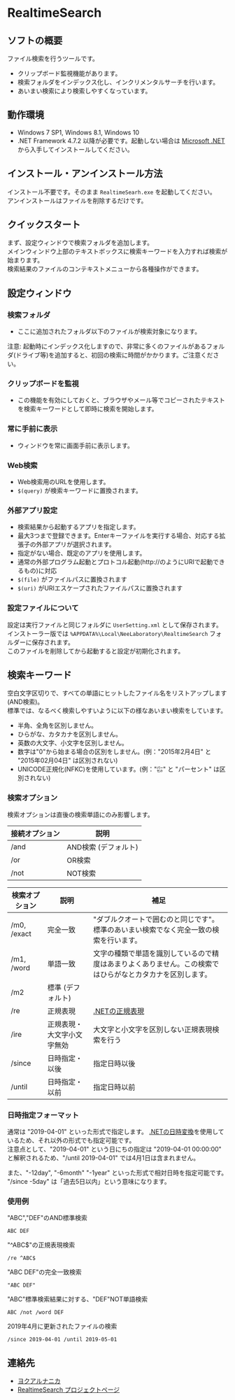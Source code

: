 # RealtimeSearch

## ソフトの概要

  ファイル検索を行うツールです。

  * クリップボード監視機能があります。
  * 検索フォルダをインデックス化し、インクリメンタルサーチを行います。
  * あいまい検索により検索しやすくなっています。


## 動作環境

  * Windows 7 SP1, Windows 8.1, Windows 10
  * .NET Framework 4.7.2 以降が必要です。起動しない場合は [Microsoft .NET](https://dotnet.microsoft.com/download/dotnet-framework-runtime) から入手してインストールしてください。

## インストール・アンインストール方法

  インストール不要です。そのまま `RealtimeSearh.exe` を起動してください。  
  アンインストールはファイルを削除するだけです。


## クイックスタート

まず、設定ウィンドウで検索フォルダを追加します。  
メインウィンドウ上部のテキストボックスに検索キーワードを入力すれば検索が始まります。  
検索結果のファイルのコンテキストメニューから各種操作ができます。


## 設定ウィンドウ

### 検索フォルダ

* ここに追加されたフォルダ以下のファイルが検索対象になります。

注意: 起動時にインデックス化しますので、非常に多くのファイルがあるフォルダ(ドライブ等)を追加すると、初回の検索に時間がかかります。ご注意ください。

### クリップボードを監視

* この機能を有効にしておくと、ブラウザやメール等でコピーされたテキストを検索キーワードとして即時に検索を開始します。

### 常に手前に表示

* ウィンドウを常に画面手前に表示します。

### Web検索

* Web検索用のURLを使用します。
* `$(query)` が検索キーワードに置換されます。


### 外部アプリ設定

* 検索結果から起動するアプリを指定します。
* 最大3つまで登録できます。Enterキーファイルを実行する場合、対応する拡張子の外部アプリが選択されます。
* 指定がない場合、既定のアプリを使用します。
* 通常の外部プログラム起動とプロトコル起動(http://のようにURIで起動できるもの)に対応
* `$(file)` がファイルパスに置換されます
* `$(uri)` がURIエスケープされたファイルパスに置換されます


### 設定ファイルについて

設定は実行ファイルと同じフォルダに `UserSetting.xml` として保存されます。  
インストーラー版では `%APPDATA%\Local\NeeLaboratory\RealtimeSearch` フォルダーに保存されます。   
このファイルを削除してから起動すると設定が初期化されます。


## 検索キーワード

空白文字区切りで、すべての単語にヒットしたファイル名をリストアップします(AND検索)。  
標準では、なるべく検索しやすいように以下の様なあいまい検索をしています。

* 半角、全角を区別しません。
* ひらがな、カタカナを区別しません。
* 英数の大文字、小文字を区別しません。
* 数字は"0"から始まる場合の区別をしません。(例："2015年2月4日" と "2015年02月04日" は区別されない)
* UNICODE正規化(NFKC)を使用しています。(例："㌫" と "パーセント" は区別されない)

### 検索オプション

検索オプションは直後の検索単語にのみ影響します。

接続オプション|説明
-|-
/and|AND検索 (デフォルト)
/or|OR検索
/not|NOT検索

検索オプション|説明|補足
-|-|-
/m0, /exact|完全一致| "ダブルクオートで囲むのと同じです"。標準のあいまい検索でなく完全一致の検索を行います。
/m1, /word|単語一致| 文字の種類で単語を識別しているので精度はあまりよくありません。この検索ではひらがなとカタカナを区別します。
/m2|標準 (デフォルト)|
/re|正規表現| [.NETの正規表現](https://docs.microsoft.com/ja-jp/dotnet/standard/base-types/regular-expression-language-quick-reference)
/ire|正規表現・大文字小文字無効|大文字と小文字を区別しない正規表現検索を行う
/since|日時指定・以後|指定日時以後
/until|日時指定・以前|指定日時以前

### 日時指定フォーマット

通常は "2019-04-01" といった形式で指定します。 [.NETの日時変換](https://docs.microsoft.com/ja-jp/dotnet/standard/base-types/parsing-datetime)を使用しているため、それ以外の形式でも指定可能です。  
注意点として、"2019-04-01" という日にちの指定は "2019-04-01 00:00:00" と解釈されるため、"/until 2019-04-01" では4月1日は含まれません。

また、"-12day", "-6month" "-1year" といった形式で相対日時を指定可能です。  
"/since -5day" は「過去5日以内」という意味になります。 

### 使用例

"ABC","DEF"のAND標準検索 

    ABC DEF

"^ABC$"の正規表現検索 

    /re ^ABC$

"ABC DEF"の完全一致検索 

    "ABC DEF"

"ABC"標準検索結果に対する、"DEF"NOT単語検索 

    ABC /not /word DEF

2019年4月に更新されたファイルの検索

    /since 2019-04-01 /until 2019-05-01

## 連絡先

  * [ヨクアルナニカ](http://yokuarunanika.blogspot.jp/)
  * [RealtimeSearch プロジェクトページ](https://bitbucket.org/neelabo/realtimesearch/)